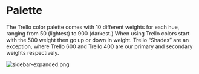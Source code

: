 # Palette

The Trello color palette comes with 10 different weights for each hue, ranging from 50 \(lightest\) to 900 \(darkest.\) When using Trello colors start with the 500 weight then go up or down in weight. Trello “Shades” are an exception, where Trello 600 and Trello 400 are our primary and secondary weights respectively.

![](https://lh6.googleusercontent.com/2SjB4W4x2y3LojJMIpYUkW-Kr8XJZND_mGXWoVfPMndZ47Qv1ePeoykptBDeiGE6-2OHdhUafaXIb2EGhUeP5YsRPPtd711XBl3G9x0IIGFIWAMKNSRGQ_FsTIEWQxUheFHWplmR "sidebar-expanded.png")

